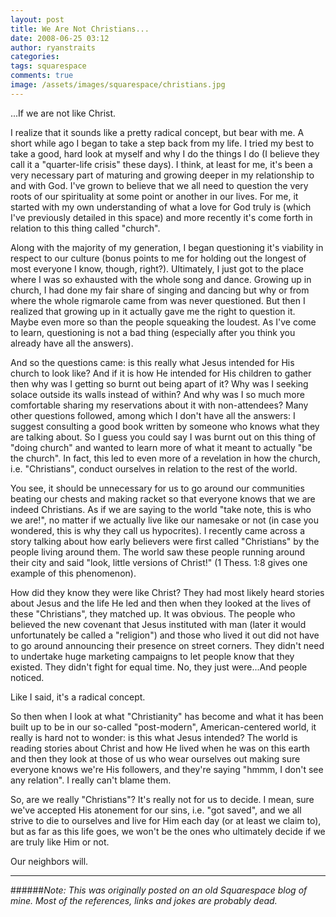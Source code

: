 ```yaml
---
layout: post
title: We Are Not Christians...
date: 2008-06-25 03:12
author: ryanstraits
categories: 
tags: squarespace
comments: true
image: /assets/images/squarespace/christians.jpg
---
```


...If we are not like Christ.

I realize that it sounds like a pretty radical concept, but bear with me. A short while ago I began to take a step back from my life. I tried my best to take a good, hard look at myself and why I do the things I do (I believe they call it a "quarter-life crisis" these days). I think, at least for me, it's been a very necessary part of maturing and growing deeper in my relationship to and with God. I've grown to believe that we all need to question the very roots of our spirituality at some point or another in our lives. For me, it started with my own understanding of what a love for God truly is (which I've previously detailed in this space) and more recently it's come forth in relation to this thing called "church".

Along with the majority of my generation, I began questioning it's viability in respect to our culture (bonus points to me for holding out the longest of most everyone I know, though, right?). Ultimately, I just got to the place where I was so exhausted with the whole song and dance. Growing up in church, I had done my fair share of singing and dancing but why or from where the whole rigmarole came from was never questioned. But then I realized that growing up in it actually gave me the right to question it. Maybe even more so than the people squeaking the loudest. As I've come to learn, questioning is not a bad thing (especially after you think you already have all the answers).

And so the questions came: is this really what Jesus intended for His church to look like? And if it is how He intended for His children to gather then why was I getting so burnt out being apart of it? Why was I seeking solace outside its walls instead of within? And why was I so much more comfortable sharing my reservations about it with non-attendees? Many other questions followed, among which I don't have all the answers: I suggest consulting a good book written by someone who knows what they are talking about. So I guess you could say I was burnt out on this thing of "doing church" and wanted to learn more of what it meant to actually "be the church". In fact, this led to even more of a revelation in how the church, i.e. "Christians", conduct ourselves in relation to the rest of the world.

You see, it should be unnecessary for us to go around our communities beating our chests and making racket so that everyone knows that we are indeed Christians. As if we are saying to the world "take note, this is who we are!", no matter if we actually live like our namesake or not (in case you wondered, this is why they call us hypocrites). I recently came across a story talking about how early believers were first called "Christians" by the people living around them. The world saw these people running around their city and said "look, little versions of Christ!" (1 Thess. 1:8 gives one example of this phenomenon).

How did they know they were like Christ? They had most likely heard stories about Jesus and the life He led and then when they looked at the lives of these "Christians", they matched up. It was obvious. The people who believed the new covenant that Jesus instituted with man (later it would unfortunately be called a "religion") and those who lived it out did not have to go around announcing their presence on street corners. They didn't need to undertake huge marketing campaigns to let people know that they existed. They didn't fight for equal time. No, they just were...And people noticed.

Like I said, it's a radical concept.

So then when I look at what "Christianity" has become and what it has been built up to be in our so-called "post-modern", American-centered world, it really is hard not to wonder: is this what Jesus intended? The world is reading stories about Christ and how He lived when he was on this earth and then they look at those of us who wear ourselves out making sure everyone knows we're His followers, and they're saying "hmmm, I don't see any relation". I really can't blame them.

So, are we really "Christians"? It's really not for us to decide. I mean, sure we've accepted His atonement for our sins, i.e. "got saved", and we all strive to die to ourselves and live for Him each day (or at least we claim to), but as far as this life goes, we won't be the ones who ultimately decide if we are truly like Him or not.

Our neighbors will.

---

######*Note: This was originally posted on an old Squarespace blog of mine. Most of the references, links and jokes are probably dead.*
